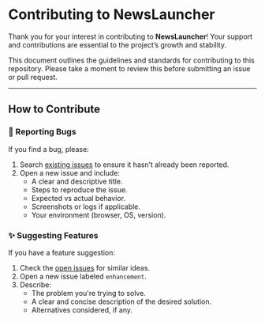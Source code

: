 # Contributing to NewsLauncher

Thank you for your interest in contributing to **NewsLauncher**! Your support and contributions are essential to the project’s growth and stability.

This document outlines the guidelines and standards for contributing to this repository. Please take a moment to review this before submitting an issue or pull request.

---

## How to Contribute

### 🐞 Reporting Bugs

If you find a bug, please:

1. Search [existing issues](https://github.com/pradyumnac/newslauncher/issues) to ensure it hasn’t already been reported.
2. Open a new issue and include:
   - A clear and descriptive title.
   - Steps to reproduce the issue.
   - Expected vs actual behavior.
   - Screenshots or logs if applicable.
   - Your environment (browser, OS, version).

### ✨ Suggesting Features

If you have a feature suggestion:

1. Check the [open issues](https://github.com/pradyumnac/newslauncher/issues) for similar ideas.
2. Open a new issue labeled `enhancement`.
3. Describe:
   - The problem you're trying to solve.
   - A clear and concise description of the desired solution.
   - Alternatives considered, if any.

